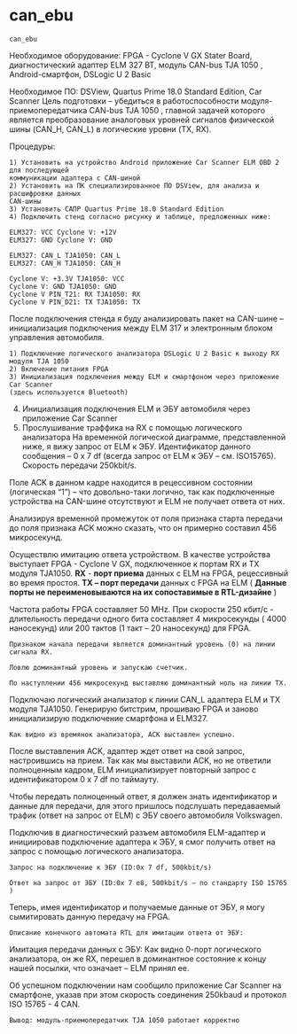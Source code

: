 # can_ebu

```
can_ebu
```
Необходимое оборудование: FPGA - Cyclone V GX Stater Board, диагностический адаптер
ELM 327 BT, модуль CAN-bus TJA 1050 , Android-смартфон, DSLogic U 2 Basic

Необходимое ПО: DSView, Quartus Prime 18.0 Standard Edition, Car Scanner
Цель подготовки – убедиться в работоспособности модуля-приемопередатчика CAN-bus
TJA 1050 , главной задачей которого является преобразование аналоговых уровней сигналов
физической шины (CAN_H, CAN_L) в логические уровни (TX, RX).

Процедуры:

```
1) Установить на устройство Android приложение Car Scanner ELM OBD 2 для последующей
коммуникации адаптера с CAN-шиной
2) Установить на ПК специализированное ПО DSView, для анализа и расшифровки данных
CAN-шины
3) Установить САПР Quartus Prime 18.0 Standard Edition
4) Подключить стенд согласно рисунку и таблице, предложенных ниже:
```
```
ELM327: VCC Cyclone V: +12V
ELM327: GND Cyclone V: GND
```
```
ELM327: CAN_L TJA1050: CAN_L
ELM327: CAN_H TJA1050: CAN_H
```
```
Cyclone V: +3.3V TJA1050: VCC
Cyclone V: GND TJA1050: GND
Cyclone V PIN_T21: RX TJA1050: RX
Cyclone V PIN_D21: TX TJA1050: TX
```

После подключения стенда я буду анализировать пакет на CAN-шине – инициализация
подключения между ELM 317 и электронным блоком управления автомобиля.

```
1) Подключение логического анализатора DSLogic U 2 Basic к выходу RX модуля TJA 1050
2) Включение питания FPGA
3) Инициализация подключения между ELM и смартфоном через приложение Car Scanner
(здесь используется Bluetooth)
```
4) Инициализация подключения ELM и ЭБУ автомобиля через приложение Car Scanner
5) Прослушивание траффика на RX с помощью логического анализатора
На временной логической диаграмме, представленной ниже, я вижу запрос от ELM к ЭБУ.
Идентификатор данного сообщения – 0 x 7 df (всегда запрос от ELM к ЭБУ – см. ISO15765). Скорость
передачи 250kbit/s.

Поле ACK в данном кадре находится в рецессивном состоянии (логическая “1”) – что
довольно-таки логично, так как подключенные устройства на CAN-шине отсутствуют и ELM не
получает ответа от них.

Анализируя временной промежуток от поля признака старта передачи до поля признака
ACK можно сказать, что он примерно составил 456 микросекунд.

Осуществлю имитацию ответа устройством. В качестве устройства выступает FPGA - Cyclone
V GX, подключенное к портам RX и TX модуля TJA1050. **RX** - **порт приема** данных с ELM на FPGA,
рецессивный во время простоя. **TX – порт передачи** данных с FPGA на ELM ( **Данные порты не
переименовываются на их сопоставимые в RTL-дизайне** )

Частота работы FPGA составляет 50 MHz. При скорости 250 кбит/с - длительность передачи
одного бита составляет 4 микросекунды ( 4000 наносекунд) или 200 тактов (1 такт – 20 наносекунд)
для FPGA.


```
Признаком начала передачи является доминантный уровень (0) на линии сигнала RX.
```
```
Ловлю доминантный уровень и запускаю счетчик.
```
```
По наступлении 456 микросекунд выставляю доминантный ноль на линии TX.
```
Подключаю логический анализатор к линии CAN_L адаптера ELM и TX модуля TJA1050.
Генерирую битстрим, прошиваю FPGA и заново инициализирую подключение смартфона и
ELM327.

```
Как видно из времянок анализатора, ACK выставлен успешно.
```
После выставления ACK, адаптер ждет ответ на свой запрос, настроившись на прием.
Так как мы выставили ACK, но не ответили полноценным кадром, ELM инициализирует
повторный запрос с идентификатором 0 x 7 df по таймауту.

Чтобы передать полноценный ответ, я должен знать идентификатор и данные для
передачи, для этого пришлось подслушать передаваемый трафик (ответ на запрос от ELM) с ЭБУ
своего автомобиля Volkswagen.

Подключив в диагностический разъем автомобиля ELM-адаптер и инициировав
подключение адаптера к ЭБУ, я смог получить ответ на запрос с помощью логического
анализатора.


```
Запрос на подключение к ЭБУ (ID:0x 7 df, 500kbit/s)
```
```
Ответ на запрос от ЭБУ (ID:0x 7 e8, 500kbit/s – по стандарту ISO 15765 )
```
Теперь, имея идентификатор и получаемые данные от ЭБУ, я могу сымитировать данную
передачу на FPGA.

```
Описание конечного автомата RTL для имитации ответа от ЭБУ:
```
Имитация передачи данных с ЭБУ:
Как видно 0-порт логического анализатора, он же RX, перешел в доминантное состояние к
концу нашей посылки, что означает – ELM принял ее.


Об успешном подключении нам сообщило приложение Car Scanner на смартфоне, указав
при этом скорость соединения 250kbaud и протокол ISO 15765 - 4 CAN.

```
Вывод: модуль-приемопередатчик TJA 1050 работает корректно
```
